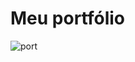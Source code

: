 # Meu portfólio
![port](https://user-images.githubusercontent.com/75598729/229137490-772dd628-9d19-46eb-a779-6126b0b6ac46.PNG)
